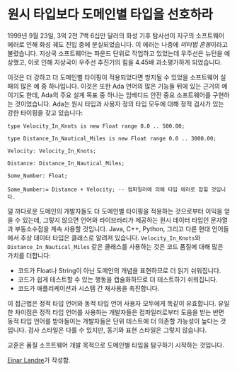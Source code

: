 # 원시 타입보다 도메인별 타입을 선호하라

1999년 9월 23일, 3억 2천 7백 6십만 달러의 화성 기후 탐사선이 지구의 소프트웨어 에러로 인해 화성 궤도 진입 중에 분실되었습니다. 이 에러는 나중에 *미터법 혼동*이라고 불렸습니다. 지상국 소프트웨어는 파운드 단위로 작업하고 있었는데 우주선은 뉴턴을 예상했고, 이로 인해 지상국이 우주선 추진기의 힘을 4.45배 과소평가하게 되었습니다.

이것은 더 강하고 더 도메인별 타이핑이 적용되었다면 방지될 수 있었을 소프트웨어 실패의 많은 예 중 하나입니다. 이것은 또한 Ada 언어의 많은 기능들 뒤에 있는 근거의 예이기도 한데, Ada의 주요 설계 목표 중 하나는 임베디드 안전 중요 소프트웨어를 구현하는 것이었습니다. Ada는 원시 타입과 사용자 정의 타입 모두에 대해 정적 검사가 있는 강한 타이핑을 갖고 있습니다:

```
type Velocity_In_Knots is new Float range 0.0 .. 500.00;

type Distance_In_Nautical_Miles is new Float range 0.0 .. 3000.00;

Velocity: Velocity_In_Knots;

Distance: Distance_In_Nautical_Miles;

Some_Number: Float;

Some_Number:= Distance + Velocity; -- 컴파일러에 의해 타입 에러로 잡힐 것입니다.
```

덜 까다로운 도메인의 개발자들도 더 도메인별 타이핑을 적용하는 것으로부터 이익을 얻을 수 있는데, 그렇지 않으면 언어와 라이브러리가 제공하는 원시 데이터 타입인 문자열과 부동소수점을 계속 사용할 것입니다. Java, C++, Python, 그리고 다른 현대 언어들에서 추상 데이터 타입은 클래스로 알려져 있습니다. `Velocity_In_Knots`와 `Distance_In_Nautical_Miles` 같은 클래스를 사용하는 것은 코드 품질에 대해 많은 가치를 더합니다:

- 코드가 Float나 String이 아닌 도메인의 개념을 표현하므로 더 읽기 쉬워집니다.
- 코드가 쉽게 테스트할 수 있는 행동을 캡슐화하므로 더 테스트하기 쉬워집니다.
- 코드가 애플리케이션과 시스템 간 재사용을 촉진합니다.

이 접근법은 정적 타입 언어와 동적 타입 언어 사용자 모두에게 똑같이 유효합니다. 유일한 차이점은 정적 타입 언어를 사용하는 개발자들은 컴파일러로부터 도움을 받는 반면 동적 타입 언어를 받아들이는 개발자들은 단위 테스트에 더 의존할 가능성이 높다는 것입니다. 검사 스타일은 다를 수 있지만, 동기와 표현 스타일은 그렇지 않습니다.

교훈은 품질 소프트웨어 개발 목적으로 도메인별 타입을 탐구하기 시작하는 것입니다.

[Einar Landre](http://programmer.97things.oreilly.com/wiki/index.php/Einar_Landre)가 작성함.